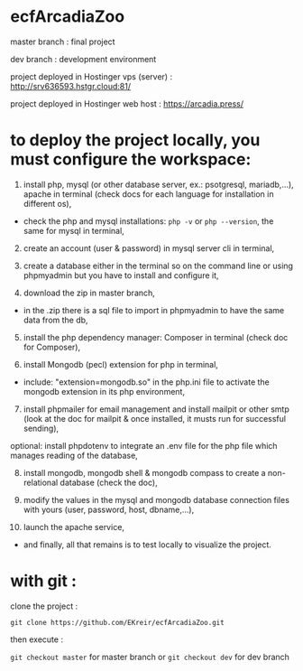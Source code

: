 # ecfArcadiaZoo
master branch : final project

dev branch : development environment

project deployed in Hostinger vps (server) : http://srv636593.hstgr.cloud:81/

project deployed in Hostinger web host : https://arcadia.press/

# to deploy the project locally, you must configure the workspace: 

1. install php, mysql (or other database server, ex.: psotgresql, mariadb,...), apache in terminal (check docs for each language for installation in different os),

- check the php and mysql installations: `php -v` or `php --version`, the same for mysql in terminal,

2. create an account (user & password) in mysql server cli in terminal,

3. create a database either in the terminal so on the command line or using phpmyadmin but you have to install and configure it,

4. download the zip in master branch,
- in the .zip there is a sql file to import in phpmyadmin to have the same data from the db,

5. install the php dependency manager: Composer in terminal (check doc for Composer),

6. install Mongodb (pecl) extension for php in terminal,

- include: "extension=mongodb.so" in the php.ini file to activate the mongodb extension in its php environment,

7. install phpmailer for email management and install mailpit or other smtp (look at the doc for mailpit & once installed, it musts run for successful sending),

optional: install phpdotenv to integrate an .env file for the php file which manages reading of the database,

8. install mongodb, mongodb shell & mongodb compass to create a non-relational database (check the doc),

9. modify the values ​​in the mysql and mongodb database connection files with yours (user, password, host, dbname,...),

10. launch the apache service,

- and finally, all that remains is to test locally to visualize the project.

# with git : 

clone the project :

`git clone https://github.com/EKreir/ecfArcadiaZoo.git`

then execute : 

`git checkout master` for master branch or `git checkout dev` for dev branch
